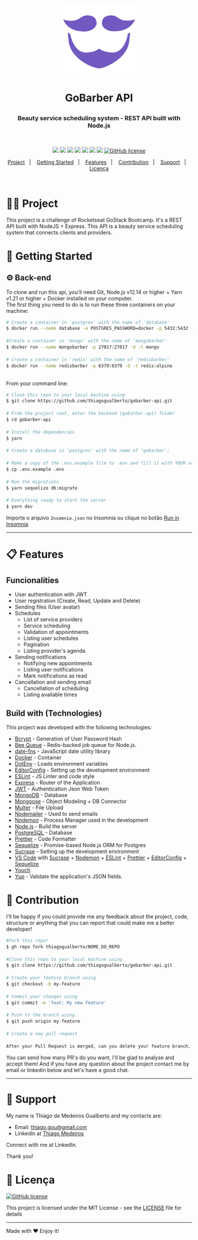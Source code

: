 <h1 align="center">
    <!-- Logo da Aplicação -->
    <img alt="Logo" src=".github/logo_gobarber.png" width="200px"/>
    <p>GoBarber API</p>
</h1>

<h3 align="center">
    <!-- Descrição do projeto  -->
    Beauty service scheduling system - REST API built with Node.js
</h3>
</br>
<div align="center">

[![](https://img.shields.io/badge/made%20by-ThiagoGualberto-%237159C1)](https://www.linkedin.com/in/thiago-medeiros-7478816b/)
[![](https://img.shields.io/badge/node.js@lts-12.14.1-informational?logo=Node.JS)](https://github.com/nodejs/node/blob/master/doc/changelogs/CHANGELOG_V12.md#12.14.1)
![](https://img.shields.io/github/languages/top/thiagogualberto/gobarber-api.svg?color=yellow)
![](https://img.shields.io/github/languages/count/thiagogualberto/gobarber-api.svg?color=lightgrey)
[![](https://api.codacy.com/project/badge/Grade/764eee83d7604873a9b06d37c4689523)](https://www.codacy.com?utm_source=github.com&amp;utm_medium=referral&amp;utm_content=DanielObara/DesafioFastFeet&amp;utm_campaign=Badge_Grade)
![](https://img.shields.io/github/repo-size/thiagogualberto/gobarber-api.svg)
[![](https://img.shields.io/github/last-commit/thiagogualberto/gobarber-api.svg?color=red)](https://github.com/thiagogualberto/gobarber-api/commits/master)
[![GitHub license](https://img.shields.io/github/license/mashape/apistatus.svg)](https://github.com/thiagogualberto/gobarber-api/blob/master/LICENSE.md)

</div>
<p align="center">
  <a href="#man_technologist-project">Project</a>&nbsp;&nbsp;&nbsp;|&nbsp;&nbsp;&nbsp;
  <a href="#rocket-getting-started">Getting Started</a>&nbsp;&nbsp;&nbsp;|&nbsp;&nbsp;&nbsp;
  <a href="#clipboard-features">Features</a>&nbsp;&nbsp;&nbsp;|&nbsp;&nbsp;&nbsp;
  <a href="#thinking-contribution">Contribution</a>&nbsp;&nbsp;&nbsp;|&nbsp;&nbsp;&nbsp;
  <a href="#pushpin-support">Support</a>&nbsp;&nbsp;&nbsp;|&nbsp;&nbsp;&nbsp;
  <a href="#memo-licenca">Licença</a>
</p>
</br>

# :man_technologist: Project

This project is a challenge of Rocketseat GoStack Bootcamp. It's a REST API built with NodeJS + Express. This API is a beauty service scheduling system that connects clients and providers.

# :rocket: Getting Started

## :gear: Back-end

To clone and run this api, you'll need Git, Node.js v12.14 or higher + Yarn v1.21 or higher + Docker installed on your computer. </br>
The first thing you need to do is to run these three containers on your machine:</br>

```bash
# Create a container in 'postgres' with the name of 'database'
$ docker run --name database -e POSTGRES_PASSWORD=docker -p 5432:5432 -d postgres

#Create a container in 'mongo' with the name of 'mongobarber'
$ docker run --name mongobarber -p 27017:27017 -d -t mongo

# Create a container in 'redis' with the name of 'redisbarber'
$ docker run --name redisbarber -p 6379:6379 -d -t redis:alpine
```
</br>From your command line:

```bash
# Clone this repo to your local machine using
$ git clone https://github.com/thiagogualberto/gobarber-api.git

# From the project root, enter the backend (gobarber-api) folder
$ cd gobarber-api

# Install the dependencies
$ yarn

# Create a database in 'postgres' with the name of 'gobarber';

# Make a copy of the .env.example file to .env and fill it with YOUR variables.
$ cp .env.example .env

# Run the migrations
$ yarn sequelize db:migrate

# Everything ready to start the server
$ yarn dev
```

Importe o arquivo `Insomnia.json` no Insomnia ou clique no botão [Run in Insomnia](#insomniaButton)

---

# :clipboard: Features
## Funcionalities
- User authentication with JWT
- User registration (Create, Read, Update and Delete)
- Sending files (User avatar)
- Schedules
    - List of service providers
    - Service scheduling
    - Validation of appointments
    - Listing user schedules
    - Pagination
    - Listing provider's agenda
- Sending notifications
    - Notifying new appointments
    - Listing user notifications
    - Mark notifications as read
- Cancellation and sending email
    - Cancellation of scheduling
    - Listing available times

## Build with (Technologies)

This project was developed with the following technologies:
- [Bcrypt](https://www.npmjs.com/package/bcrypt) - Generation of User Password Hash
- [Bee Queue](https://github.com/bee-queue/bee-queue) - Redis-backed job queue for Node.js.
- [date-fns](https://date-fns.org/) - JavaScript date utility library
- [Docker](https://www.docker.com/docker-community) - Container
- [DotEnv](https://www.npmjs.com/package/dotenv) - Loads environment variables
- [EditorConfig](https://editorconfig.org/) - Setting up the development environment
- [ESLint](https://eslint.org/) - JS Linter and code style
- [Express](https://expressjs.com/pt-br/) - Router of the Application
- [JWT](https://jwt.io/) - Authentication Json Web Token
- [MongoDB](https://www.mongodb.com/) - Database
- [Mongoose](https://mongoosejs.com/) - Object Modeling + DB Connector
- [Multer](https://github.com/expressjs/multer) - File Upload
- [Nodemailer](https://nodemailer.com/about/) - Used to send emails
- [Nodemon](https://nodemon.io/) - Process Manager used in the development
- [Node.js](https://nodejs.org/en/) - Build the server
- [PostgreSQL](https://www.postgresql.org/) - Database
- [Prettier](https://prettier.io/) - Code Formatter
- [Sequelize](https://sequelize.org/) - Promise-based Node.js ORM for Postgres
- [Sucrase](https://github.com/alangpierce/sucrase) - Setting up the development environment
- [VS Code](https://code.visualstudio.com/) with [Sucrase](https://github.com/alangpierce/sucrase) + [Nodemon](https://nodemon.io/) + [ESLint](https://eslint.org/) + [Prettier](https://prettier.io/) + [EditorConfig](https://editorconfig.org/) + [Sequelize](https://sequelize.org/)
- [Youch](https://www.npmjs.com/package/youch)
- [Yup](https://www.npmjs.com/package/yup) - Validate the application's JSON fields.

# :thinking: Contribution

I'll be happy if you could provide me any feedback about the project, code, structure or anything that you can report that could make me a better developer!

```bash
#Fork this repo!
$ gh repo fork thiagogualberto/NOME_DO_REPO

#Clone this repo to your local machine using
$ git clone https://github.com/thiagogualberto/gobarber-api.git

# Create your feature branch using
$ git checkout -b my-feature

# Commit your changes using
$ git commit -m 'feat: My new feature'

# Push to the branch using
$ git push origin my-feature

# Create a new pull request

After your Pull Request is merged, can you delete your feature branch.
```

You can send how many PR's do you want, I'll be glad to analyse and accept them! And if you have any question about the project contact me by email or linkedin below and let's have a good chat.

---


# :pushpin: Support
My name is Thiago de Medeiros Gualberto and my contacts are:

- Email: thiago.gou@gmail.com
- Linkedin at [Thiago Medeiros](https://www.linkedin.com/in/thiago-medeiros-7478816b/)

Connect with me at LinkedIn.

Thank you!

# :memo: Licença

[![GitHub license](https://img.shields.io/github/license/mashape/apistatus.svg)](https://github.com/thiagogualberto/gobarber-api/blob/master/LICENSE)

This project is licensed under the MIT License - see the [LICENSE](LICENSE) file for details


---
Made with ♥ Enjoy it!

